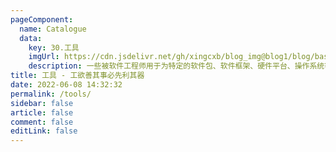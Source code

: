 ```yaml
---
pageComponent:
  name: Catalogue
  data:
    key: 30.工具
    imgUrl: https://cdn.jsdelivr.net/gh/xingcxb/blog_img@blog1/blog/basic/tools.png
    description: 一些被软件工程师用于为特定的软件包、软件框架、硬件平台、操作系统等建立应用软件的特殊软件
title: 工具 - 工欲善其事必先利其器
date: 2022-06-08 14:32:32
permalink: /tools/
sidebar: false
article: false
comment: false
editLink: false
---
```

